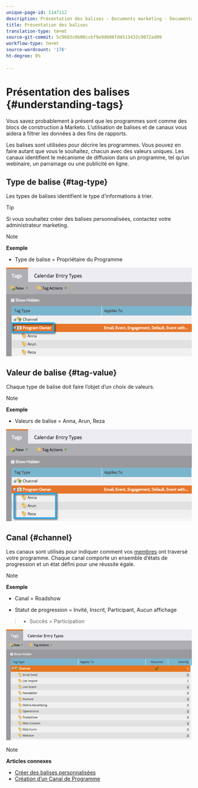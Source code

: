 ```yaml
---
unique-page-id: 1147112
description: Présentation des balises - Documents marketing - Documentation du produit
title: Présentation des balises
translation-type: tm+mt
source-git-commit: 5c9683c6b00ccbf9e9d606fd4513432c9872ad00
workflow-type: tm+mt
source-wordcount: '176'
ht-degree: 0%

---
```



# Présentation des balises {#understanding-tags}

Vous savez probablement à présent que les programmes sont comme des blocs de construction à Marketo. L’utilisation de balises et de canaux vous aidera à filtrer les données à des fins de rapports.

Les balises sont utilisées pour décrire les programmes. Vous pouvez en faire autant que vous le souhaitez, chacun avec des valeurs uniques. Les canaux identifient le mécanisme de diffusion dans un programme, tel qu’un webinaire, un parrainage ou une publicité en ligne.

## Type de balise {#tag-type}

Les types de balises identifient le type d’informations à trier.

>[!TIP]
>
>Si vous souhaitez créer des balises personnalisées, contactez votre administrateur [](http://docs.marketo.com/display/DOCS/Create+Custom+Tags) marketing.

>[!NOTE]
>
>**Exemple**
>
>* Type de balise = Propriétaire du Programme

>



![](assets/image2014-9-17-15-3a12-3a46.png)

## Valeur de balise {#tag-value}

Chaque type de balise doit faire l’objet d’un choix de valeurs.

>[!NOTE]
>
>**Exemple**
>
>* Valeurs de balise = Anna, Arun, Reza

>



![](assets/image2014-9-17-15-3a16-3a8.png)

## Canal {#channel}

Les canaux sont utilisés pour indiquer comment vos [membres](../../../../product-docs/core-marketo-concepts/programs/creating-programs/understanding-program-membership.md) ont traversé votre programme. Chaque canal comporte un ensemble d’états de progression et un état défini pour une réussite égale.

>[!NOTE]
>
>**Exemple**
>
>* Canal = Roadshow
   >
   >
* Statut de progression = Invité, Inscrit, Participant, Aucun affichage
>* Succès = Participation

>



![](assets/image2015-2-5-16-3a57-3a59.png)

>[!NOTE]
>
>**Articles connexes**
>
>* [Créer des balises personnalisées](../../../../product-docs/administration/tags/create-custom-tags.md)
>* [Création d’un Canal de Programme](../../../../product-docs/administration/tags/create-a-program-channel.md)

>



